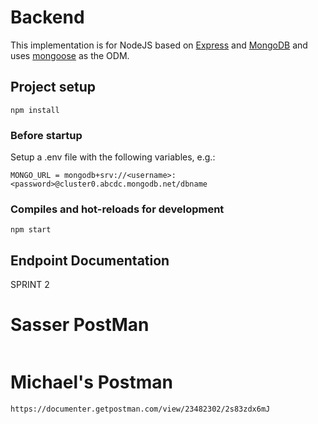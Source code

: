 # Backend

This implementation is for NodeJS based on [Express](https://expressjs.com/) and [MongoDB](https://www.mongodb.com/) and uses [mongoose](https://mongoosejs.com/) as the ODM.

## Project setup
```
npm install
```

### Before startup 
Setup a .env file with the following variables, e.g.:

```
MONGO_URL = mongodb+srv://<username>:<password>@cluster0.abcdc.mongodb.net/dbname
```

### Compiles and hot-reloads for development
```
npm start
```
## Endpoint Documentation
SPRINT 2

# Sasser PostMan
```

```
# Michael's Postman
```
https://documenter.getpostman.com/view/23482302/2s83zdx6mJ
```
